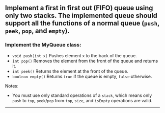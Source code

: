 ## Implement a first in first out (FIFO) queue using only two stacks. The implemented queue should support all the functions of a normal queue (`push`, `peek`, `pop`, and `empty`).

### Implement the MyQueue class:

- `void push(int x)` Pushes element `x` to the back of the queue.
- `int pop()` Removes the element from the front of the queue and returns it.
- `int peek()` Returns the element at the front of the queue.
- `boolean empty()` Returns `true` if the queue is empty, `false` otherwise.

Notes:

- You must use only standard operations of a `stack`, which means only `push` to `top`, `peek`/`pop` from `top`, `size`, and `isEmpty` operations are valid.

____
